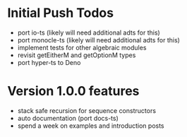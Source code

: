 # Initial Push Todos

- port io-ts (likely will need additional adts for this)
- port monocle-ts (likely will need additional adts for this)
- implement tests for other algebraic modules
- revisit getEitherM and getOptionM types
- port hyper-ts to Deno

# Version 1.0.0 features

- stack safe recursion for sequence constructors
- auto documentation (port docs-ts)
- spend a week on examples and introduction posts

